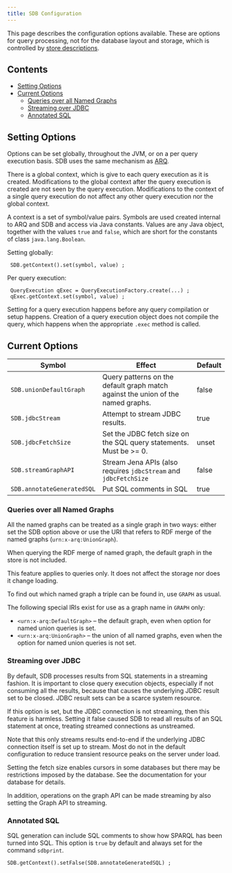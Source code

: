 ```yaml
---
title: SDB Configuration
---
```


This page describes the configuration options available. These are
options for query processing, not for the database layout and
storage, which is controlled by
[store descriptions](store_description.html "SDB/Store Description").

## Contents

-   [Setting Options](#setting-options)
-   [Current Options](#current-options)
    -   [Queries over all Named Graphs](#queries-over-all-named-graphs)
    -   [Streaming over JDBC](#streaming-over-jdbc)
    -   [Annotated SQL](#annotated-sql)


## Setting Options

Options can be set globally, throughout the JVM, or on a per query
execution basis. SDB uses the same mechanism as
[ARQ](http://jena.sf.net/ARQ "http://jena.sf.net/ARQ").

There is a global context, which is give to each query
execution as it is created. Modifications to the global context
after the query execution is created are not seen by the query
execution. Modifications to the context of a single query execution
do not affect any other query execution nor the global context.

A context is a set of symbol/value pairs. Symbols are used created
internal to ARQ and SDB and access via Java constants. Values are
any Java object, together with the values `true` and `false`, which
are short for the constants of class `java.lang.Boolean`.

Setting globally:

     SDB.getContext().set(symbol, value) ;

Per query execution:

     QueryExecution qExec = QueryExecutionFactory.create(...) ;
     qExec.getContext.set(symbol, value) ;

Setting for a query execution happens before any query compilation
or setup happens. Creation of a query execution object does not
compile the query, which happens when the appropriate `.exec`
method is called.

## Current Options

Symbol | Effect | Default
------ | ------ | -------
`SDB.unionDefaultGraph` | Query patterns on the default graph match against the union of the named graphs. | false
`SDB.jdbcStream` | Attempt to stream JDBC results. | true
`SDB.jdbcFetchSize` | Set the JDBC fetch size on the SQL query statements. Must be \>= 0. | unset
`SDB.streamGraphAPI` | Stream Jena APIs (also requires `jdbcStream` and `jdbcFetchSize` | false
`SDB.annotateGeneratedSQL` | Put SQL comments in SQL | true

### Queries over all Named Graphs

All the named graphs can be treated as a single graph in two ways:
either set the SDB option above or use the URI that refers to RDF
merge of the named graphs (`urn:x-arq:UnionGraph`).

When querying the RDF merge of named graph, the default graph in
the store is not included.

This feature applies to queries only. It does not affect the
storage nor does it change loading.

To find out which named graph a triple can be found in, use `GRAPH`
as usual.

The following special IRIs exist for use as a graph name in `GRAPH`
only:

-   `<urn:x-arq:DefaultGraph>` – the default graph, even when
    option for named union queries is set.
-   `<urn:x-arq:UnionGraph>` – the union of all named graphs, even
    when the option for named union queries is not set.

### Streaming over JDBC

By default, SDB processes results from SQL statements in a
streaming fashion. It is important to close query execution
objects, especially if not consuming all the results, because that
causes the underlying JDBC result set to be closed. JDBC result
sets can be a scarce system resource.

If this option is set, but the JDBC connection is not streaming,
then this feature is harmless. Setting it false caused SDB to read
all results of an SQL statement at once, treating streamed
connections as unstreamed.

Note that this only streams results end-to-end if the underlying
JDBC connection itself is set up to stream. Most do not in the
default configuration to reduce transient resource peaks on the
server under load.

Setting the fetch size enables cursors in some databases but there
may be restrictions imposed by the database. See the documentation
for your database for details.

In addition, operations on the graph API can be made streaming by
also setting the Graph API to streaming.

### Annotated SQL

SQL generation can include SQL comments to show how SPARQL has been
turned into SQL. This option is `true` by default and always set
for the command `sdbprint`.

    SDB.getContext().setFalse(SDB.annotateGeneratedSQL) ;



